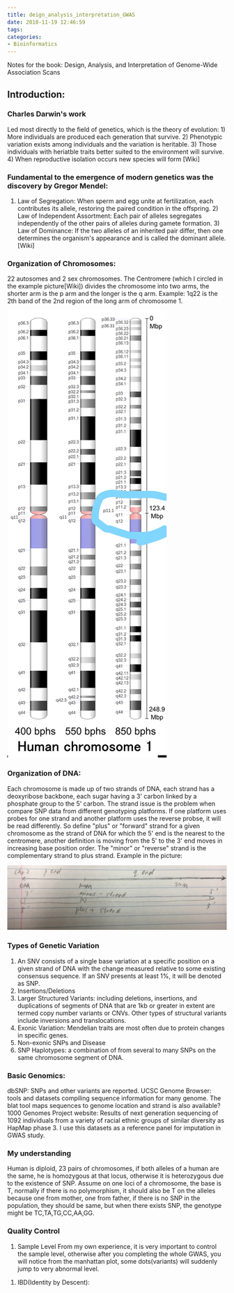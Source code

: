 ```yaml
---
title: deign_analysis_interpretation_GWAS
date: 2018-11-19 12:46:59
tags:
categories:
- Bioinformatics
---
```

Notes for the book: Design, Analysis, and Interpretation of Genome-Wide Association Scans

## Introduction:

### Charles Darwin's work 
Led most directly to the field of genetics, which is the theory of evolution: 1) More individuals are produced each generation that survive. 2) Phenotypic variation exists among individuals and the variation is heritable. 3) Those individuals with heriatble traits better suited to the environment will survive. 4) When reproductive isolation occurs new species will form [Wiki]

### Fundamental to the emergence of modern genetics was the discovery by Gregor Mendel: 
1) Law of Segregation: When sperm and egg unite at fertilization, each contributes its allele, restoring the paired condition in the offspring. 2) Law of Independent Assortment: Each pair of alleles segregates independently of the other pairs of alleles during gamete formation. 3) Law of Dominance: If the two alleles of an inherited pair differ, then one determines the organism's appearance and is called the dominant allele. [Wiki]

### Organization of Chromosomes:
22 autosomes and 2 sex chromosomes. The Centromere (which I circled in the example picture[Wiki]) divides the chromosome into two arms, the shorter arm is the p arm and the longer is the q arm. Example: 1q22 is the 2th band of the 2nd region of the long arm of chromosome 1.

![](/images/chr1.jpg)

### Organization of DNA:
Each chromosome is made up of two strands of DNA, each strand has a deoxyribose backbone, each sugar having a 3' carbon linked by a phosphate group to the 5' carbon. The strand issue is the problem when compare SNP data from different genotyping platforms. If one platform uses probes for one strand and another platform uses the reverse probse, it will be read differently. So define "plus" or "forward" strand for a given chromosome as the strand of DNA for which the 5' end is the nearest to the centromere, another definition is moving from the 5' to the 3' end moves in increasing base position order. The "minor" or "reverse" strand is the complementary strand to plus strand. Example in the picture:

![](/images/strand.jpg)

### Types of Genetic Variation

1) An SNV consists of a single base variation at a specific position on a given strand of DNA with the change measured relative to some existing consensus sequence. If an SNV presents at least 1%, it will be denoted as SNP. 
2) Insertions/Deletions
3) Larger Structured Variants: including deletions, insertions, and duplications of segments of DNA that are 1kb or greater in extent are termed copy number variants or CNVs. Other types of structural variants include inversions and translocations. 
4) Exonic Variation: Mendelian traits are most often due to protein changes in specific genes. 
5) Non-exonic SNPs and Disease
6) SNP Haplotypes: a combination of from several to many SNPs on the same chromosome segment of DNA.

### Basic Genomics:
dbSNP: SNPs and other variants are reported.
UCSC Genome Browser: tools and datasets compiling sequence information for many genome. The blat tool maps sequences to genome location and strand is also available?
1000 Genomes Project website: Results of next generation sequencing of 1092 individuals from a variety of racial ethnic groups of similar diversity as HapMap phase 3. I use this datasets as a reference panel for imputation in GWAS study.

### My understanding 
Human is diploid, 23 pairs of chromosomes, if both alleles of a human are the same, he is homozygous at that locus, otherwise it is heterozygous due to the existence of SNP. Assume on one loci of a chromosome, the base is T, normally if there is no polymorphism, it should also be T on the alleles because one from mother, one from father, if there is no SNP in the population, they should be same, but when there exists SNP, the genotype might be TC,TA,TG,CC,AA,GG.

### Quality Control
1. Sample Level
From my own experience, it is very important to control the sample level, otherwise after you completing the whole GWAS, you will notice from the manhattan plot, some dots(variants) will suddenly jump to very abnormal level. 
1) IBD(Identity by Descent):










 



